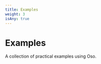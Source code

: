 ```yaml
---
title: Examples
weight: 3
isAny: true
---
```


# Examples

A collection of practical examples using Oso.
